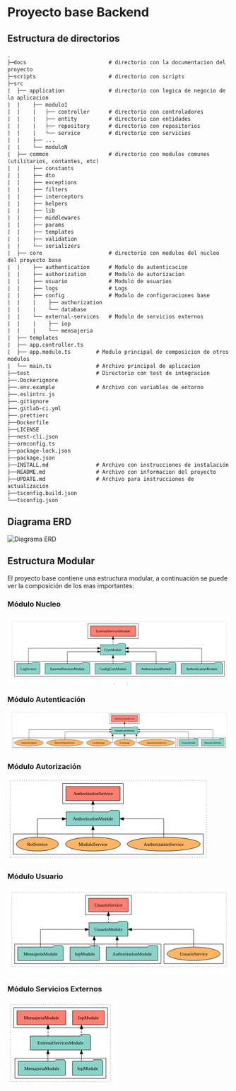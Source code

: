 # Proyecto base Backend

## Estructura de directorios

```
.
├─docs                          # directorio con la documentacion del proyecto
├─scripts                       # directorio con scripts
├─src
|  ├── application              # directorio con logica de negocio de la aplicacion 
|  |    ├── modulo1
|  |    |   ├── controller      # directorio con controladores
|  |    |   ├── entity          # directorio con entidades
|  |    |   ├── repository      # directorio con repositorios
|  |    |   └── service         # directorio con servicios
|  |    ├── ...
|  |    └── moduloN                       
|  ├── common                   # directorio con modulos comunes (utilitarios, contantes, etc)
|  |    ├── constants
|  |    ├── dto
|  |    ├── exceptions
|  |    ├── filters
|  |    ├── interceptors
|  |    ├── helpers
|  |    ├── lib
|  |    ├── middlewares
|  |    ├── params
|  |    ├── templates
|  |    ├── validation
|  |    └── serializers
|  ├── core                     # directorio con modulos del nucleo del proyecto base
|  |    ├── authentication      # Modulo de autenticacion
|  |    ├── authorization       # Modulo de autorizacion
|  |    ├── usuario             # Modulo de usuarios
|  |    ├── logs                # Logs
|  |    ├── config              # Modulo de configuraciones base
|  |    |    ├── authorization
|  |    |    └── database
|  |    └── external-services   # Modulo de servicios externos
|  |    |    ├── iop
|  |    |    └── mensajeria
|  ├── templates
|  ├── app.controller.ts
|  ├── app.module.ts        # Modulo principal de composicion de otros modulos
|  └── main.ts              # Archivo principal de aplicacion
├──test                     # Directorio con test de integracion
├──.Dockerignore
├──.env.example             # Archivo con variables de entorno
├──.eslintrc.js
├──.gitignore
├──.gitlab-ci.yml
├──.prettierc
├──Dockerfile
├──LICENSE
├──nest-cli.json
├──ormconfig.ts
├──package-lock.json
├──package.json
├──INSTALL.md               # Archivo con instrucciones de instalación
├──README.md                # Archivo con informacion del proyecto
├──UPDATE.md                # Archivo para instrucciones de actualización
├──tsconfig.build.json
└──tsconfig.json

```
## Diagrama ERD
![Diagrama ERD](ERD.png "Diagrama")

## Estructura Modular
El proyecto base contiene una estructura modular, a continuación se puede ver la composición de los mas importantes:

### Módulo Nucleo
![Modulo Nucleo](imagenes/modulo-nucleo.png "Diagrama")

### Módulo Autenticación
![Modulo Autenticacion](imagenes/modulo-autenticacion.png "Diagrama")

### Módulo Autorización
![Modulo Autorizacion](imagenes/modulo-autorizacion.png "Diagrama")

### Módulo Usuario
![Modulo Usuario](imagenes/modulo-usuario.png "Diagrama")

### Módulo Servicios Externos
![Modulo Servicios Externos](imagenes/modulo-external.png "Diagrama")